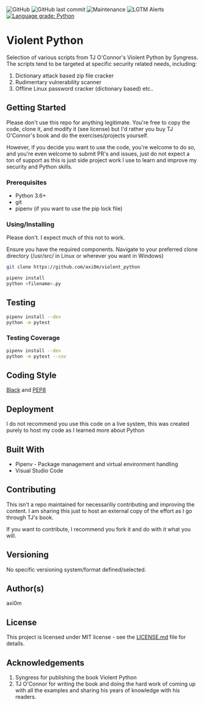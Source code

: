 ![GitHub](https://img.shields.io/github/license/axi0m/violent_python?color=bright-green&style=flat-square)
![GitHub last commit](https://img.shields.io/github/last-commit/axi0m/violent_python?style=flat-square)
![Maintenance](https://img.shields.io/maintenance/yes/2019?style=flat-square)
![LGTM Alerts](https://img.shields.io/lgtm/alerts/github/axi0m/violent_python?style=flat-square)
[![Language grade: Python](https://img.shields.io/lgtm/grade/python/g/axi0m/violent_python.svg?logo=lgtm&logoWidth=18)](https://lgtm.com/projects/g/axi0m/violent_python/context:python)

# Violent Python

Selection of various scripts from TJ O'Connor's Violent Python by Syngress. The scripts tend to be targeted at specific security related needs, including:

1. Dictionary attack based zip file cracker
2. Rudimentary vulnerability scanner
3. Offline Linux password cracker (dictionary based)
etc..

## Getting Started

Please don't use this repo for anything legitimate. You're free to copy the code, clone it, and modify it (see license)
but I'd rather you buy TJ O'Connor's book and do the exercises/projects yourself.

However, if you decide you want to use the code, you're welcome to do so, and you're even welcome to submit PR's and issues, just do not expect a ton of support as this is just side project work I use to learn and improve my security and Python skills.

### Prerequisites

- Python 3.6+
- git
- pipenv (if you want to use the pip lock file)

### Using/Installing

Please don't. I expect much of this not to work.

Ensure you have the required components.
Navigate to your preferred clone directory (/usr/src/ in Linux or wherever you want in Windows)

```bash
git clone https://github.com/axi0m/violent_python
```

```bash
pipenv install
python <filename>.py
```

## Testing

```bash
pipenv install --dev
python -m pytest
```

### Testing Coverage

```bash
pipenv install --dev
python -m pytest --cov
```

## Coding Style

[Black](https://github.com/psf/black) and [PEP8](https://www.python.org/dev/peps/pep-0008/)

## Deployment

I do not recommend you use this code on a live system, this was created purely to host my code as I learned more about Python

## Built With

- Pipenv - Package management and virtual environment handling
- Visual Studio Code

## Contributing

This isn't a repo maintained for necessariliy contributing and improving the content. I am sharing this just to host
an external copy of the effort as I go through TJ's book.

If you want to contribute, I recommend you fork it and do with it what you will.

## Versioning

No specific versioning system/format defined/selected.

## Author(s)

axi0m

## License

This project is licensed under MIT license - see the [LICENSE.md](https://github.com/axi0m/violent_python/blob/master/LICENSE.md) file for details.

## Acknowledgements

1. Syngress for publishing the book Violent Python
2. TJ O'Connor for writing the book and doing the hard work of coming up with all the examples and sharing his years of
knowledge with his readers.
